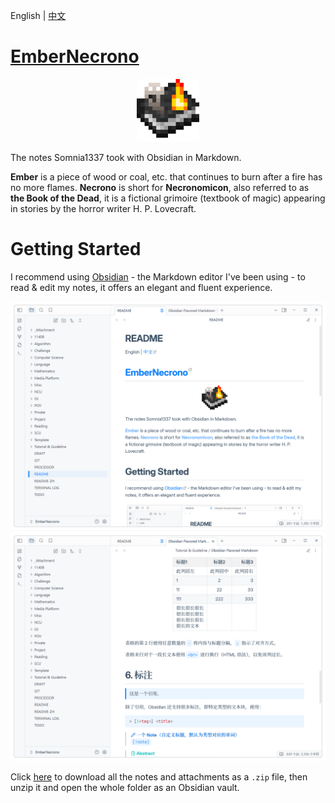 English | [中文](https://github.com/Somnia1337/EmberNecrono/blob/main/README-ZH.md)

# [EmberNecrono](https://github.com/Somnia1337/EmberNecrono)

<div align=center>
  <img src="https://github.com/Somnia1337/EmberNecrono/blob/main/_Attachment/EmberNecrono_2048.png?raw=true" width="100px">
</div>

The notes Somnia1337 took with Obsidian in Markdown.

**Ember** is a piece of wood or coal, etc. that continues to burn after a fire has no more flames. **Necrono** is short for **Necronomicon**, also referred to as **the Book of the Dead**, it is a fictional grimoire (textbook of magic) appearing in stories by the horror writer H. P. Lovecraft.

# Getting Started

I recommend using [Obsidian](https://obsidian.md/) - the Markdown editor I've been using - to read & edit my notes, it offers an elegant and fluent experience.

<div align=center>
  <img src="https://github.com/Somnia1337/EmberNecrono/blob/main/_Attachment/Screenshot-1_v0.9.png?raw=true">
</div>

<div align=center>
  <img src="https://github.com/Somnia1337/EmberNecrono/blob/main/_Attachment/Screenshot-2_v0.9.png?raw=true">
</div>

Click [here](https://github.com/Somnia1337/EmberNecrono/archive/refs/heads/main.zip) to download all the notes and attachments as a `.zip` file, then unzip it and open the whole folder as an Obsidian vault.